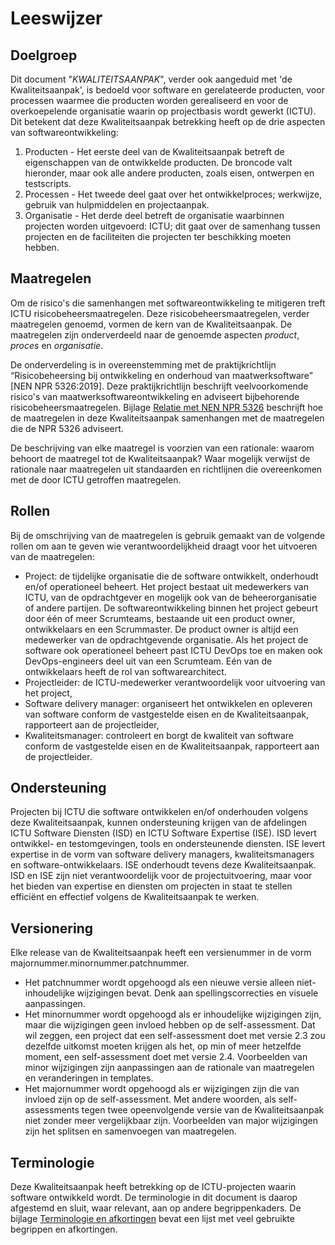 # Leeswijzer

## Doelgroep

Dit document "$KWALITEITSAANPAK$", verder ook aangeduid met 'de Kwaliteitsaanpak', is bedoeld voor software en gerelateerde producten, voor processen waarmee die producten worden gerealiseerd en voor de overkoepelende organisatie waarin op projectbasis wordt gewerkt (ICTU). Dit betekent dat deze Kwaliteitsaanpak betrekking heeft op de drie aspecten van softwareontwikkeling:

<!-- begin: slide -->
1. Producten - Het eerste deel van de Kwaliteitsaanpak betreft de eigenschappen van de ontwikkelde producten. De broncode valt hieronder, maar ook alle andere producten, zoals eisen, ontwerpen en testscripts.
2. Processen - Het tweede deel gaat over het ontwikkelproces; werkwijze, gebruik van hulpmiddelen en projectaanpak.
3. Organisatie - Het derde deel betreft de organisatie waarbinnen projecten worden uitgevoerd: ICTU; dit gaat over de samenhang tussen projecten en de faciliteiten die projecten ter beschikking moeten hebben.
<!-- end: slide -->

## Maatregelen

Om de risico's die samenhangen met softwareontwikkeling te mitigeren treft ICTU risicobeheersmaatregelen. Deze risicobeheersmaatregelen, verder maatregelen genoemd, vormen de kern van de Kwaliteitsaanpak. De maatregelen zijn onderverdeeld naar de genoemde aspecten *product*, *proces* en *organisatie*.

De onderverdeling is in overeenstemming met de praktijkrichtlijn “Risicobeheersing bij ontwikkeling en onderhoud van maatwerksoftware” [NEN NPR 5326:2019]. Deze praktijkrichtlijn beschrijft veelvoorkomende risico's van maatwerksoftwareontwikkeling en adviseert bijbehorende risicobeheersmaatregelen. Bijlage [Relatie met NEN NPR 5326](#relatie-met-nen-npr-5326) beschrijft hoe de maatregelen in deze Kwaliteitsaanpak samenhangen met de maatregelen die de NPR 5326 adviseert.

De beschrijving van elke maatregel is voorzien van een rationale: waarom behoort de maatregel tot de Kwaliteitsaanpak? Waar mogelijk verwijst de rationale naar maatregelen uit standaarden en richtlijnen die overeenkomen met de door ICTU getroffen maatregelen.

## Rollen

Bij de omschrijving van de maatregelen is gebruik gemaakt van de volgende rollen om aan te geven wie verantwoordelijkheid draagt voor het uitvoeren van de maatregelen:

* Project: de tijdelijke organisatie die de software ontwikkelt, onderhoudt en/of operationeel beheert. Het project bestaat uit medewerkers van ICTU, van de opdrachtgever en mogelijk ook van de beheerorganisatie of andere partijen. De softwareontwikkeling binnen het project gebeurt door één of meer Scrumteams, bestaande uit een product owner, ontwikkelaars en een Scrummaster. De product owner is altijd een medewerker van de opdrachtgevende organisatie. Als het project de software ook operationeel beheert past ICTU DevOps toe en maken ook DevOps-engineers deel uit van een Scrumteam. Eén van de ontwikkelaars heeft de rol van softwarearchitect.
* Projectleider: de ICTU-medewerker verantwoordelijk voor uitvoering van het project,
* Software delivery manager: organiseert het ontwikkelen en opleveren van software conform de vastgestelde eisen en de Kwaliteitsaanpak, rapporteert aan de projectleider,
* Kwaliteitsmanager: controleert en borgt de kwaliteit van software conform de vastgestelde eisen en de Kwaliteitsaanpak, rapporteert aan de projectleider.

## Ondersteuning

Projecten bij ICTU die software ontwikkelen en/of onderhouden volgens deze Kwaliteitsaanpak, kunnen ondersteuning krijgen van de afdelingen ICTU Software Diensten (ISD) en ICTU Software Expertise (ISE). ISD levert ontwikkel- en testomgevingen, tools en ondersteunende diensten. ISE levert expertise in de vorm van software delivery managers, kwaliteitsmanagers en software-ontwikkelaars. ISE onderhoudt tevens deze Kwaliteitsaanpak. ISD en ISE zijn niet verantwoordelijk voor de projectuitvoering, maar voor het bieden van expertise en diensten om projecten in staat te stellen efficiënt en effectief volgens de Kwaliteitsaanpak te werken.

## Versionering

Elke release van de Kwaliteitsaanpak heeft een versienummer in de vorm majornummer.minornummer.patchnummer.

* Het patchnummer wordt opgehoogd als een nieuwe versie alleen niet-inhoudelijke wijzigingen bevat. Denk aan spellingscorrecties en visuele aanpassingen.
* Het minornummer wordt opgehoogd als er inhoudelijke wijzigingen zijn, maar die wijzigingen geen invloed hebben op de self-assessment. Dat wil zeggen, een project dat een self-assessment doet met versie 2.3 zou dezelfde uitkomst moeten krijgen als het, op min of meer hetzelfde moment, een self-assessment doet met versie 2.4. Voorbeelden van minor wijzigingen zijn aanpassingen aan de rationale van maatregelen en veranderingen in templates.
* Het majornummer wordt opgehoogd als er wijzigingen zijn die van invloed zijn op de self-assessment. Met andere woorden, als self-assessments tegen twee opeenvolgende versie van de Kwaliteitsaanpak niet zonder meer vergelijkbaar zijn. Voorbeelden van major wijzigingen zijn het splitsen en samenvoegen van maatregelen.

## Terminologie

Deze Kwaliteitsaanpak heeft betrekking op de ICTU-projecten waarin software ontwikkeld wordt. De terminologie in dit document is daarop afgestemd en sluit, waar relevant, aan op andere begrippenkaders. De bijlage [Terminologie en afkortingen](#terminologie-en-afkortingen) bevat een lijst met veel gebruikte begrippen en afkortingen.
